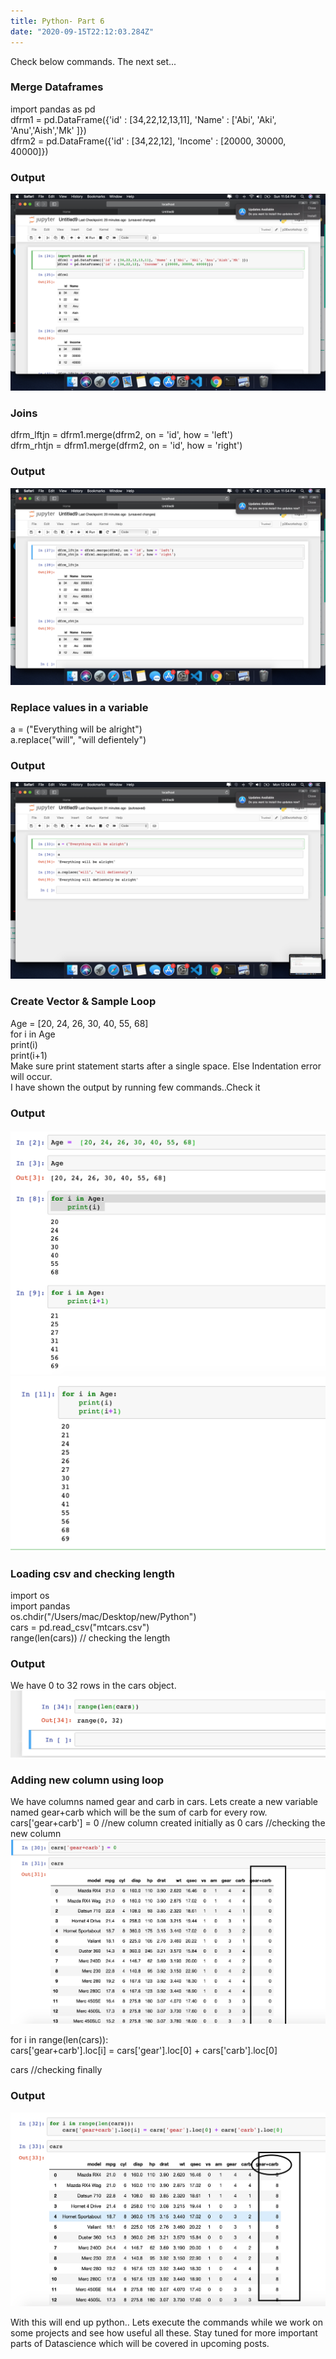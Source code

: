```yaml
---
title: Python- Part 6
date: "2020-09-15T22:12:03.284Z"
---
```

Check below commands. The next set...

### Merge Dataframes
import pandas as pd  
dfrm1 = pd.DataFrame({'id' : [34,22,12,13,11], 'Name' : ['Abi', 'Aki', 'Anu','Aish','Mk' ]})  
dfrm2 = pd.DataFrame({'id' : [34,22,12], 'Income' : [20000, 30000, 40000]})  
### Output
![](./p1.png)
### Joins
dfrm_lftjn = dfrm1.merge(dfrm2, on = 'id', how = 'left')  
dfrm_rhtjn = dfrm1.merge(dfrm2, on = 'id', how = 'right') 
### Output
![](./p2.png)
### Replace values in a variable
a = ("Everything will be alright")    
a.replace("will", "will defientely")    
### Output
![](./p3.png)
### Create Vector & Sample Loop
Age =  [20, 24, 26, 30, 40, 55, 68]  
for i in Age  
    print(i)   
    print(i+1)  
Make sure print statement starts after a single space. Else Indentation error will occur.  
I have shown the output by running few commands..Check it 
### Output
![](./p4.png)
![](./p5.png)
### Loading csv and checking length 
import os  
import pandas  
os.chdir("/Users/mac/Desktop/new/Python")   
cars = pd.read_csv("mtcars.csv")   
range(len(cars))   // checking the length
### Output
We have 0 to 32 rows in the cars object.  
![](./p6.png)
### Adding new column using loop
We have columns named gear and carb in cars. Lets create a new variable named gear+carb which will be the sum of carb for every row. 
cars['gear+carb'] = 0 //new column created initially as 0 
cars  //checking the new column 
![](./p7.png) 

for i in range(len(cars)):   
cars['gear+carb'].loc[i] = cars['gear'].loc[0] + cars['carb'].loc[0]  

cars //checking finally
### Output
![](./p8.png)

With this will end up python.. Lets execute the commands while we work on some projects and see how useful all these. Stay tuned for more important parts of Datascience which will be covered in upcoming posts.






